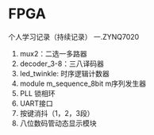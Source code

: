 # FPGA
个人学习记录（持续记录）
一.ZYNQ7020
1. mux2：二选一多路器
2. decoder_3-8：三八译码器
3. led_twinkle: 时序逻辑计数器
4. module m_sequence_8bit m序列发生器
5. PLL 锁相环
6. UART接口
7. 按键消抖（1，2，3段）
8. 八位数码管动态显示模块
